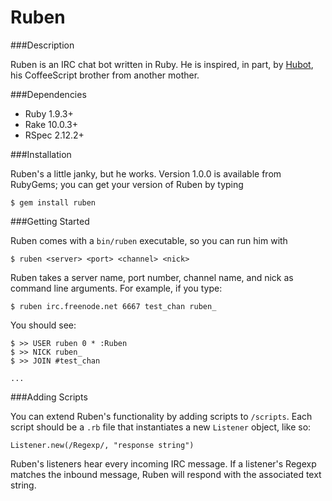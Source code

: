 Ruben
=====

###Description

Ruben is an IRC chat bot written in Ruby. He is inspired, in part, by [Hubot](http://hubot.github.com/), his CoffeeScript brother from another mother.

###Dependencies

* Ruby 1.9.3+
* Rake 10.0.3+
* RSpec 2.12.2+

###Installation

Ruben's a little janky, but he works. Version 1.0.0 is available from RubyGems; you can get your version of Ruben by typing

    $ gem install ruben

###Getting Started

Ruben comes with a `bin/ruben` executable, so you can run him with

    $ ruben <server> <port> <channel> <nick>

Ruben takes a server name, port number, channel name, and nick as command line arguments. For example, if you type: 

    $ ruben irc.freenode.net 6667 test_chan ruben_

You should see:

    $ >> USER ruben 0 * :Ruben
    $ >> NICK ruben_
    $ >> JOIN #test_chan

    ...

###Adding Scripts

You can extend Ruben's functionality by adding scripts to `/scripts`. Each script should be a `.rb` file that instantiates a new `Listener` object, like so:

    Listener.new(/Regexp/, "response string")

Ruben's listeners hear every incoming IRC message. If a listener's Regexp matches the inbound message, Ruben will respond with the associated text string.

